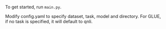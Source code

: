 To get started, run ```main.py```.

Modify config.yaml to specify dataset, task, model and directory. For GLUE, if no task is specified, 
it will default to qnli.
